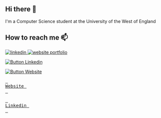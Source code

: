 ## Hi there 👋

I'm a Computer Science student at the University of the West of England 

## How to reach me 📫

<p>
  <a href="www.linkedin.com/in/fiorella-scarpino-76ab2627a">
    <img alt="linkedin" title="Linkedin" src= "https://img.shields.io/badge/LinkedIn-0077B5?style=for-the-badge&logo=linkedin&logoColor=white"/>
  </a>
  
  <a href="[https://www.linkedin.com/in/alejolg/](https://fi-sc.github.io/)">
    <img alt="website portfolio" title="Website" src= "https://img.shields.io/badge/website-000000?style=for-the-badge&logo=About.me&logoColor=white"/>
  </a>
</p>

[![Button Linkedin]](www.linkedin.com/in/fiorella-scarpino-76ab2627a)
<!----------------------------------------------------------------------------->
[Link]: https://www.linkedin.com/in/fiorella-scarpino-76ab2627a
<!---------------------------------[ Buttons ]--------------------------------->
[Button Linkedin]: https://img.shields.io/badge/LinkedIn-0077B5?style=for-the-badge&logo=linkedin&logoColor=white


[![Button Website]][WEB]
<!----------------------------------------------------------------------------->
[WEB]: https://fi-sc.github.io/
<!---------------------------------[ Buttons ]--------------------------------->
[Button Website]: https://img.shields.io/badge/website-000000?style=for-the-badge&logo=About.me&logoColor=white




[<kbd> <br>Website <br> </kbd>][WEB]

<!---------------------------------------------------------------------------->
[WEB]: https://fi-sc.github.io/


[<kbd> <br>Linkedin <br> </kbd>][LINK]

[LINK]: www.linkedin.com/in/fiorella-scarpino-76ab2627a
<!---------------------------------------------------------------------------->


<!--
**fi-sc/fi-sc** is a ✨ _special_ ✨ repository because its `README.md` (this file) appears on your GitHub profile.

Here are some ideas to get you started:

- 🔭 I’m currently working on ... 
- 🌱 I’m currently learning ...
- 👯 I’m looking to collaborate on ...
- 🤔 I’m looking for help with ...
- 💬 Ask me about ...
- 📫 How to reach me: ...
- 😄 Pronouns: ...
- ⚡ Fun fact: ...
-->
